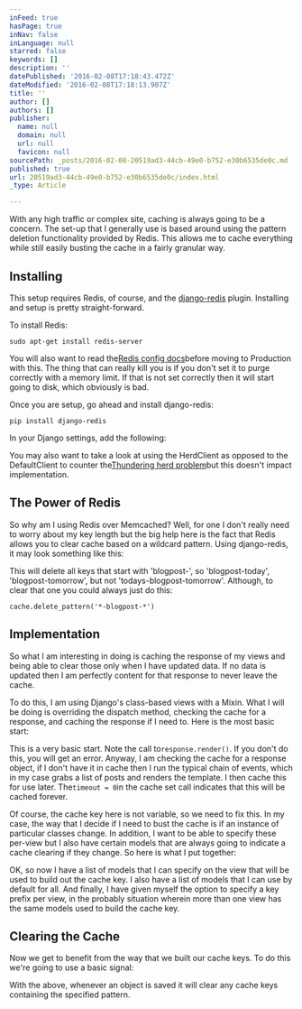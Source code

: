 ```yaml
---
inFeed: true
hasPage: true
inNav: false
inLanguage: null
starred: false
keywords: []
description: ''
datePublished: '2016-02-08T17:18:43.472Z'
dateModified: '2016-02-08T17:18:13.907Z'
title: ''
author: []
authors: []
publisher:
  name: null
  domain: null
  url: null
  favicon: null
sourcePath: _posts/2016-02-08-20519ad3-44cb-49e0-b752-e30b6535de0c.md
published: true
url: 20519ad3-44cb-49e0-b752-e30b6535de0c/index.html
_type: Article

---
```

With any high traffic or complex site, caching is always going to be a concern. The set-up that I generally use is based around using the pattern deletion functionality provided by Redis. This allows me to cache everything while still easily busting the cache in a fairly granular way.

## Installing

This setup requires Redis, of course, and the [django-redis][0] plugin. Installing and setup is pretty straight-forward.

To install Redis:

`sudo apt-get install redis-server`

You will also want to read the[Redis config docs][1]before moving to Production with this. The thing that can really kill you is if you don't set it to purge correctly with a memory limit. If that is not set correctly then it will start going to disk, which obviously is bad.

Once you are setup, go ahead and install django-redis:

`pip install django-redis`

In your Django settings, add the following:

You may also want to take a look at using the HerdClient as opposed to the DefaultClient to counter the[Thundering herd problem][2]but this doesn't impact implementation.

## The Power of Redis

So why am I using Redis over Memcached? Well, for one I don't really need to worry about my key length but the big help here is the fact that Redis allows you to clear cache based on a wildcard pattern. Using django-redis, it may look something like this:

This will delete all keys that start with 'blogpost-', so 'blogpost-today', 'blogpost-tomorrow', but not 'todays-blogpost-tomorrow'. Although, to clear that one you could always just do this:

`cache.delete_pattern('*-blogpost-*')`

## Implementation

So what I am interesting in doing is caching the response of my views and being able to clear those only when I have updated data. If no data is updated then I am perfectly content for that response to never leave the cache.

To do this, I am using Django's class-based views with a Mixin. What I will be doing is overriding the dispatch method, checking the cache for a response, and caching the response if I need to. Here is the most basic start:

This is a very basic start. Note the call to`response.render()`. If you don't do this, you will get an error. Anyway, I am checking the cache for a response object, if I don't have it in cache then I run the typical chain of events, which in my case grabs a list of posts and renders the template. I then cache this for use later. The`timeout = 0`in the cache set call indicates that this will be cached forever.

Of course, the cache key here is not variable, so we need to fix this. In my case, the way that I decide if I need to bust the cache is if an instance of particular classes change. In addition, I want to be able to specify these per-view but I also have certain models that are always going to indicate a cache clearing if they change. So here is what I put together:

OK, so now I have a list of models that I can specify on the view that will be used to build out the cache key. I also have a list of models that I can use by default for all. And finally, I have given myself the option to specify a key prefix per view, in the probably situation wherein more than one view has the same models used to build the cache key.

## Clearing the Cache

Now we get to benefit from the way that we built our cache keys. To do this we're going to use a basic signal:

With the above, whenever an object is saved it will clear any cache keys containing the specified pattern.

[0]: https://django-redis.readthedocs.org/en/latest/
[1]: http://redis.io/topics/config
[2]: http://en.wikipedia.org/wiki/Thundering_herd_problem